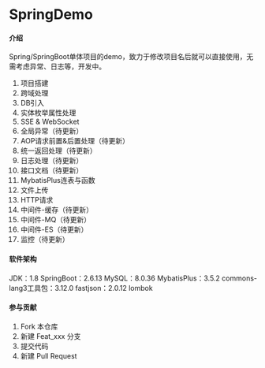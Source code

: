# SpringDemo

#### 介绍

Spring/SpringBoot单体项目的demo，致力于修改项目名后就可以直接使用，无需考虑异常、日志等，开发中。
1. 项目搭建
2. 跨域处理
3. DB引入
4. 实体枚举属性处理
5. SSE & WebSocket
5. 全局异常（待更新）
6. AOP请求前置&后置处理（待更新）
7. 统一返回处理（待更新）
7. 日志处理（待更新）
8. 接口文档（待更新）
9. MybatisPlus连表与函数
10. 文件上传
11. HTTP请求 
12. 中间件-缓存（待更新） 
13. 中间件-MQ（待更新） 
14. 中间件-ES（待更新） 
15. 监控（待更新）

#### 软件架构

JDK：1.8
SpringBoot：2.6.13
MySQL：8.0.36
MybatisPlus：3.5.2
commons-lang3工具包：3.12.0
fastjson：2.0.12
lombok

#### 参与贡献

1.  Fork 本仓库
2.  新建 Feat_xxx 分支
3.  提交代码
4.  新建 Pull Request

